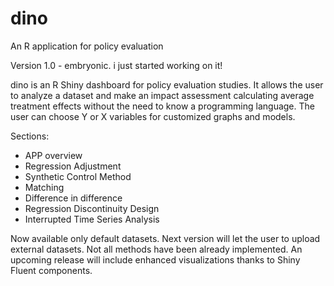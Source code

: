 # dino
An R application for policy evaluation

Version 1.0 - embryonic. i just started working on it!

dino is an R Shiny dashboard for policy evaluation studies. 
It allows the user to analyze a dataset and make an impact assessment calculating average treatment effects without the need to know a programming language.
The user can choose Y or X variables for customized graphs and models.

Sections:
- APP overview
- Regression Adjustment
- Synthetic Control Method
- Matching
- Difference in difference
- Regression Discontinuity Design
- Interrupted Time Series Analysis

Now available only default datasets. 
Next version will let the user to upload external datasets.
Not all methods have been already implemented.
An upcoming release will include enhanced visualizations thanks to Shiny Fluent components.
